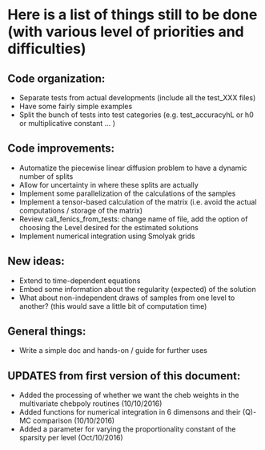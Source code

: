 Here is a list of things still to be done (with various level of priorities and difficulties)
=============================================================================================

Code organization: 
------------------
* Separate tests from actual developments (include all the test_XXX files)
* Have some fairly simple examples
* Split the bunch of tests into test categories (e.g. test_accuracyhL or h0 or multiplicative constant ... ) 

Code improvements:
------------------
* Automatize the piecewise linear diffusion problem to have a dynamic number of splits
* Allow for uncertainty in where these splits are actually
* Implement some parallelization of the calculations of the samples
* Implement a tensor-based calculation of the matrix (i.e. avoid the actual computations / storage of the matrix)
* Review call_fenics_from_tests: change name of file, add the option of choosing the Level desired for the estimated solutions
* Implement numerical integration using Smolyak grids

New ideas: 
----------
* Extend to time-dependent equations
* Embed some information about the regularity (expected) of the solution
* What about non-independent draws of samples from one level to another? (this would save a little bit of computation time)

General things:
---------------
* Write a simple doc and hands-on / guide for further uses


UPDATES from first version of this document:
--------------------------------------------
* Added the processing of whether we want the cheb weights in the multivariate chebpoly routines (10/10/2016)
* Added functions for numerical integration in 6 dimensons and their (Q)-MC comparison (10/10/2016)
* Added a parameter for varying the proportionality constant of the sparsity per level (Oct/10/2016)
